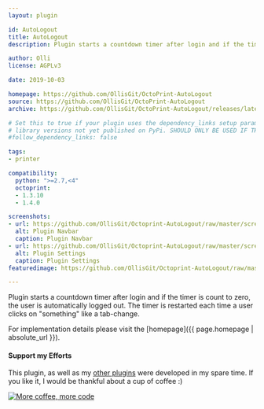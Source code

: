 ```yaml
---
layout: plugin

id: AutoLogout
title: AutoLogout
description: Plugin starts a countdown timer after login and if the timer is count to zero, the user is automatically logged out.

author: Olli
license: AGPLv3

date: 2019-10-03

homepage: https://github.com/OllisGit/OctoPrint-AutoLogout
source: https://github.com/OllisGit/OctoPrint-AutoLogout
archive: https://github.com/OllisGit/OctoPrint-AutoLogout/releases/latest/download/master.zip

# Set this to true if your plugin uses the dependency_links setup parameter to include
# library versions not yet published on PyPi. SHOULD ONLY BE USED IF THERE IS NO OTHER OPTION!
#follow_dependency_links: false

tags:
- printer

compatibility:
  python: ">=2.7,<4"
  octoprint:
  - 1.3.10
  - 1.4.0

screenshots:
- url: https://github.com/OllisGit/Octoprint-AutoLogout/raw/master/screenshots/plugin-navbar.png
  alt: Plugin Navbar
  caption: Plugin Navbar
- url: https://github.com/OllisGit/Octoprint-AutoLogout/raw/master/screenshots/plugin-settings.png
  alt: Plugin Settings
  caption: Plugin Settings  
featuredimage: https://github.com/OllisGit/Octoprint-AutoLogout/raw/master/screenshots/plugin-settings.png

---
```


Plugin starts a countdown timer after login and if the timer is count to zero, the user is automatically logged out.
The timer is restarted each time a user clicks on "something" like a tab-change. 

For implementation details please visit the [homepage]({{ page.homepage | absolute_url }}).

#### Support my Efforts

This plugin, as well as my [other plugins](https://github.com/OllisGit/) were developed in my spare time.
If you like it, I would be thankful about a cup of coffee :) 

[![More coffee, more code](https://img.shields.io/badge/Donate-PayPal-green.svg)](https://www.paypal.com/cgi-bin/webscr?cmd=_s-xclick&hosted_button_id=6SW5R6ZUKLB5E&source=url)
